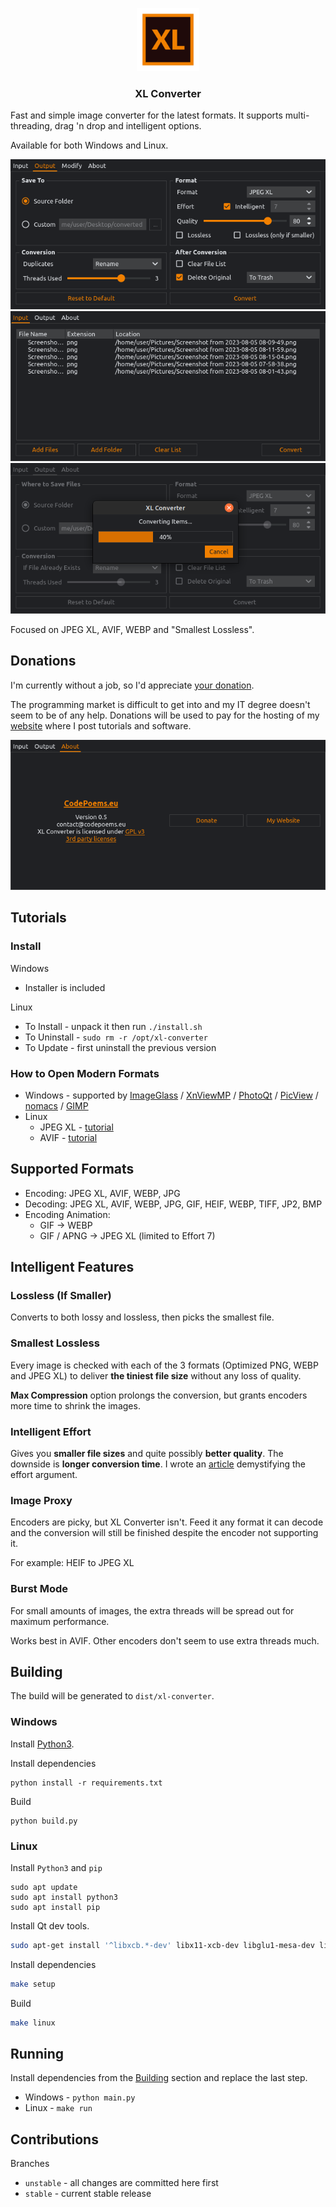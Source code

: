 <p align="center">
    <img src="icons/logo.svg" width="20%">
</p>
<h3 align="center">XL Converter</h3>

Fast and simple image converter for the latest formats. It supports multi-threading, drag 'n drop and intelligent options.

Available for both Windows and Linux.

![](screenshots/screenshot_0.png)
![](screenshots/screenshot_1.png)
![](screenshots/screenshot_2.png)

Focused on JPEG XL, AVIF, WEBP and "Smallest Lossless".

## Donations

I'm currently without a job, so I'd appreciate [your donation](https://liberapay.com/CodePoems).

The programming market is difficult to get into and my IT degree doesn't seem to be of any help. Donations will be used to pay for the hosting of my [website](https://codepoems.eu) where I post tutorials and software.

![](screenshots/screenshot_3.png)

## Tutorials

### Install

Windows
- Installer is included

Linux
- To Install - unpack it then run `./install.sh`
- To Uninstall - `sudo rm -r /opt/xl-converter`
- To Update - first uninstall the previous version

### How to Open Modern Formats

- Windows - supported by [ImageGlass](https://imageglass.org/) / [XnViewMP](https://www.xnview.com/en/) / [PhotoQt](https://photoqt.org/) / [PicView](https://picview.org/) / [nomacs](https://nomacs.org/windows-10/) / [GIMP](https://www.gimp.org/)
- Linux
    - JPEG XL - [tutorial](https://codepoems.eu/posts/how-to-open-jpeg-xl-images-on-linux/)
    - AVIF - [tutorial](https://codepoems.eu/posts/how-to-open-avif-images-on-linux/)

## Supported Formats

- Encoding: JPEG XL, AVIF, WEBP, JPG
- Decoding: JPEG XL, AVIF, WEBP, JPG, GIF, HEIF, WEBP, TIFF, JP2, BMP
- Encoding Animation:
    - GIF -> WEBP
    - GIF / APNG -> JPEG XL (limited to Effort 7)

## Intelligent Features

### Lossless (If Smaller)

Converts to both lossy and lossless, then picks the smallest file.

### Smallest Lossless

Every image is checked with each of the 3 formats (Optimized PNG, WEBP and JPEG XL) to deliver **the tiniest file size** without any loss of quality.

**Max Compression** option prolongs the conversion, but grants encoders more time to shrink the images.

### Intelligent Effort

Gives you **smaller file sizes** and quite possibly **better quality**. The downside is **longer conversion time**. I wrote an [article](https://codepoems.eu/posts/jpeg-xl-effort-setting-explained) demystifying the effort argument.

### Image Proxy

Encoders are picky, but XL Converter isn't. Feed it any format it can decode and the conversion will still be finished despite the encoder not supporting it.

For example: HEIF to JPEG XL

### Burst Mode

For small amounts of images, the extra threads will be spread out for maximum performance.

Works best in AVIF. Other encoders don't seem to use extra threads much.

## Building

The build will be generated to `dist/xl-converter`.

### Windows

Install [Python3](https://www.python.org/downloads/).

Install dependencies

```
python install -r requirements.txt
```

Build

```
python build.py
```

### Linux

Install `Python3` and `pip`

```
sudo apt update
sudo apt install python3
sudo apt install pip
```

Install Qt dev tools.

```bash
sudo apt-get install '^libxcb.*-dev' libx11-xcb-dev libglu1-mesa-dev libxrender-dev libxi-dev libxkbcommon-dev libxkbcommon-x11-dev
```

Install dependencies
```bash
make setup
```

Build

```bash
make linux
```

## Running

Install dependencies from the [Building](#building) section and replace the last step.

- Windows - `python main.py`
- Linux - `make run`

## Contributions

Branches
- `unstable` - all changes are committed here first
- `stable` - current stable release